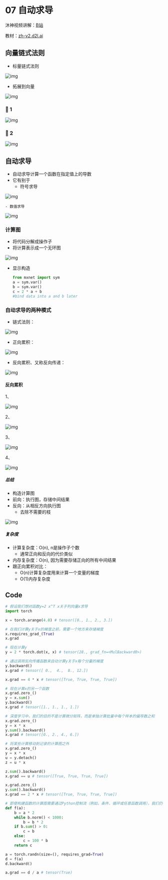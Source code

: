 # 07 自动求导
沐神视频讲解：[B站](https://www.bilibili.com/video/BV1KA411N7Px)

教材：[zh-v2.d2l.ai](https://zh-v2.d2l.ai/chapter_preliminaries/autograd.html)
## 向量链式法则

- 标量链式法则
  

![img](07AutomaticDifferentiation/img.png)
    
- 拓展到向量
  

![img](07AutomaticDifferentiation/img1.png)
    

### 🌰 1

![img](07AutomaticDifferentiation/img2.png)

### 🌰 2

![img](07AutomaticDifferentiation/img3.png)

## 自动求导

- 自动求导计算一个函数在指定值上的导数
- 它有别于
    - 符号求导
      

![img](07AutomaticDifferentiation/img4.png)
        
    - 数值求导

![img](07AutomaticDifferentiation/img5.png)
        

### 计算图

- 将代码分解成操作子
- 将计算表示成一个无环图
  

![img](07AutomaticDifferentiation/img6.png)
    
- 显示构造
  
    ```python
    from mxnet import sym
    a = sym.var()
    b = sym.var()
    c = 2 * a + b
    #bind data into a and b later
    ```
    

### 自动求导的两种模式

- 链式法则：
  

![img](07AutomaticDifferentiation/img7.png)
    
- 正向累积：
  

![img](07AutomaticDifferentiation/img8.png)
    
- 反向累积、又称反向传递：
  

![img](07AutomaticDifferentiation/img9.png)
    

#### 反向累积

1、

![img](07AutomaticDifferentiation/img10.png)

2、

![img](07AutomaticDifferentiation/img11.png)

3、

![img](07AutomaticDifferentiation/img12.png)

4、

![img](07AutomaticDifferentiation/img13.png)

##### 总结

- 构造计算图
- 前向：执行图，存储中间结果
- 反向：从相反方向执行图
    - 去除不需要的枝
      
![img](07AutomaticDifferentiation/img14.png)
        

##### 复杂度

- 计算复杂度：O(n), n是操作子个数
    - 通常正向和反向的代价类似
- 内存复杂度：O(n), 因为需要存储正向的所有中间结果
- 跟正向累积对比：
    - O(n)计算复杂度用来计算一个变量的梯度
    - O(1)内存复杂度

## Code

```python
# 假设我们想对函数y=2 x^T x关于列向量x求导
import torch

x = torch.arange(4.0) # tensor([0., 1., 2., 3.])

# 在我们计算y关于x的梯度之前，需要一个地方来存储梯度
x.requires_grad_(True)
x.grad

# 现在计算y
y = 2 * torch.dot(x, x) # tensor(28., grad_fn=<MulBackward0>)

# 通过调用反向传播函数来自动计算y关于x每个分量的梯度
y.backward()
x.grad # tensor([ 0.,  4.,  8., 12.])

x.grad == 4 * x # tensor([True, True, True, True])

# 现在计算x的另一个函数
x.grad.zero_()
y = x.sum()
y.backward()
x.grad # tensor([1., 1., 1., 1.])

# 深度学习中，我们的目的不是计算微分矩阵，而是单独计算批量中每个样本的偏导数之和
x.grad.zero_()
y = x * x
y.sum().backward()
x.grad # tensor([0., 2., 4., 6.])

# 将某些计算移动到记录的计算图之外
x.grad.zero_()
y = x * x
u = y.detach()
z = u * x

z.sum().backward()
x.grad == u # tensor([True, True, True, True])

x.grad.zero_()
y.sum().backward()
x.grad == 2 * x # tensor([True, True, True, True])

# 即使构建函数的计算图需要通过Python控制流（例如，条件、循环或任意函数调用），我们仍然可以计算得到的变量的梯度
def f(a):
    b = a * 2
    while b.norm() < 1000:
        b = b * 2
    if b.sum() > 0:
        c = b
    else:
        c = 100 * b
    return c

a = torch.randn(size=(), requires_grad=True)
d = f(a)
d.backward()

a.grad == d / a # tensor(True)
```